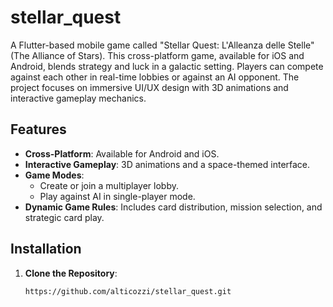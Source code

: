 # stellar_quest
A Flutter-based mobile game called "Stellar Quest: L'Alleanza delle Stelle" (The Alliance of Stars). This cross-platform game, available for iOS and Android, blends strategy and luck in a galactic setting. Players can compete against each other in real-time lobbies or against an AI opponent. The project focuses on immersive UI/UX design with 3D animations and interactive gameplay mechanics.

## Features
- **Cross-Platform**: Available for Android and iOS.
- **Interactive Gameplay**: 3D animations and a space-themed interface.
- **Game Modes**:
  - Create or join a multiplayer lobby.
  - Play against AI in single-player mode.
- **Dynamic Game Rules**: Includes card distribution, mission selection, and strategic card play.

## Installation

1. **Clone the Repository**:
   ```bash
   https://github.com/alticozzi/stellar_quest.git
